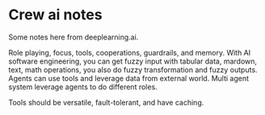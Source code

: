 # Crew ai notes
Some notes here from deeplearning.ai.

Role playing, focus, tools, cooperations, guardrails, and memory. With AI software engineering, you can get fuzzy input with tabular data, mardown, text, math operations, you also do fuzzy transformation and fuzzy outputs. Agents can use tools and leverage data from external world. Multi agent system leverage agents to do different roles.

Tools should be versatile, fault-tolerant, and have caching.